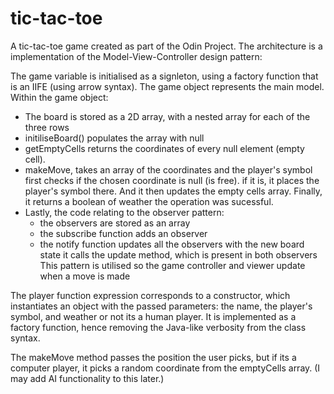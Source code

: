 # tic-tac-toe
A tic-tac-toe game created as part of the Odin Project.
The architecture is a implementation of the Model-View-Controller design pattern:

The game variable is initialised as a signleton, using a factory function that is an IIFE (using arrow syntax). The game object represents the main model.
Within the game object:
- The board is stored as a 2D array, with a nested array for each of the three rows
- initiliseBoard() populates the array with null
- getEmptyCells returns the coordinates of every null element (empty cell).
- makeMove, takes an array of the coordinates and the player's symbol
    first checks if the chosen coordinate is null (is free).
    if it is, it places the player's symbol there.
    And it then updates the empty cells array.
    Finally, it returns a boolean of weather the operation was sucessful.
- Lastly, the code relating to the observer pattern:
  - the observers are stored as an array
  - the subscribe function adds an observer
  - the notify function updates all the observers with the new board state
  it calls the update method, which is present in both observers
  This pattern is utilised so the game controller and viewer update when a move is made
  
The player function expression corresponds to a constructor, which instantiates an object with the passed parameters: the name, the player's symbol, and weather or not its a human player. It is implemented as a factory function, hence removing the Java-like verbosity from the class syntax. 

  The makeMove method passes the position the user picks, but if its a computer player, it picks a random coordinate from the emptyCells array. (I may add AI functionality to this later.)

